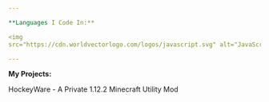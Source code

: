 ```yaml
---

**Languages I Code In:**

<img
src="https://cdn.worldvectorlogo.com/logos/javascript.svg" alt="JavaScript Logo" width="50" height="50"/> <img src="https://cdn.worldvectorlogo.com/logos/css3.svg" alt="CSS Logo" width="50" height="50"/>

---
```


**My Projects:**

HockeyWare - A Private 1.12.2 Minecraft Utility Mod
